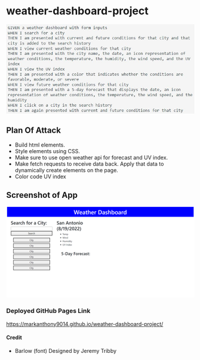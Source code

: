 # weather-dashboard-project

![acceptancecriteria](./assets/images/challenge6criteria.JPG)

## Plan Of Attack

- Build html elements. 
- Style elements using CSS. 
- Make sure to use open weather api for forecast and UV index. 
- Make fetch requests to receive data back. Apply that data to dynamically create elements on the page. 
- Color code UV index

## Screenshot of App

![appscreenshot](./assets/images/screencap6.png)

### Deployed GitHub Pages Link 
https://markanthony9014.github.io/weather-dashboard-project/

#### Credit
- Barlow (font) Designed by Jeremy Tribby